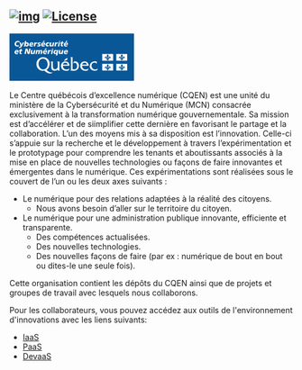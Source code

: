 <!-- ENTETE -->
[![img](https://img.shields.io/badge/Cycle_de_vie-Expérimentation-339999)](https://www.quebec.ca/gouv/politiques-orientations/vitrine-numeriqc/accompagnement-des-organismes-publics/demarche-conception-services-numeriques)
[![License](https://img.shields.io/badge/Licence-LiLiQ--P-blue)](https://github.com/CQEN-QDCE/.github/blob/main/LICENCE.md)
---
[![MCN](https://github.com/CQEN-QDCE/.github/blob/main/images/mcn.png)](https://www.quebec.ca/gouvernement/ministere/cybersecurite-numerique)
<!-- FIN ENTETE -->

Le Centre québécois d’excellence numérique (CQEN) est une unité du ministère de la Cybersécurité et du Numérique (MCN) consacrée exclusivement à la transformation numérique gouvernementale. Sa mission est d’accélérer et de siimplifier cette dernière en favorisant le partage et la collaboration. L’un des moyens mis à sa disposition est l’innovation. Celle-ci s’appuie sur la recherche et le développement à travers l’expérimentation et le prototypage pour comprendre les tenants et aboutissants associés à la mise en place de nouvelles technologies ou façons de faire innovantes et émergentes dans le numérique. Ces expérimentations sont réalisées sous le couvert de l’un ou les deux axes suivants :
- Le numérique pour des relations adaptées à la réalité des citoyens.
    - Nous avons besoin d’aller sur le territoire du citoyen.
- Le numérique pour une administration publique innovante, efficiente et transparente.
    - Des compétences actualisées.
    - Des nouvelles technologies.
	- Des nouvelles façons de faire (par ex : numérique de bout en bout ou dites-le une seule fois).

Cette organisation contient les dépôts du CQEN ainsi que de projets et groupes de travail avec lesquels nous collaborons.

Pour les collaborateurs, vous pouvez accédez aux outils de l'environnement d'innovations avec les liens suivants:
- [IaaS](https://ceai.awsapps.com/start#/)
- [PaaS](https://console-openshift-console.apps.exp.openshift.cqen.ca/)
- [DevaaS](https://codeready-openshift-workspaces.apps.exp.openshift.cqen.ca/dashboard/)